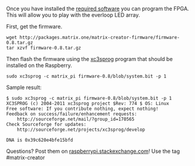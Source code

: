 Once you have installed the [required software](getting-started) you can program the FPGA. This will allow you to play with the everloop LED array.

First, get the firmware.

    wget http://packages.matrix.one/matrix-creator-firmware/firmware-0.8.tar.gz
    tar xzvf firmware-0.8.tar.gz

Then flash the firmware using the [xc3sprog](https://github.com/matrix-io/xc3sprog/) program that should be installed on the Raspberry.

    sudo xc3sprog -c matrix_pi firmware-0.8/blob/system.bit -p 1

Sample result:

    $ sudo xc3sprog -c matrix_pi firmware-0.8/blob/system.bit -p 1
    XC3SPROG (c) 2004-2011 xc3sprog project $Rev: 774 $ OS: Linux
    Free software: If you contribute nothing, expect nothing!
    Feedback on success/failure/enhancement requests:
    	http://sourceforge.net/mail/?group_id=170565 
    Check Sourceforge for updates:
    	http://sourceforge.net/projects/xc3sprog/develop
    
    DNA is 0x39c620e4bfe15bfd

Questions? Post them on [raspberrypi.stackexchange.com](http://raspberrypi.stackexchange.com)! Use the tag #matrix-creator
